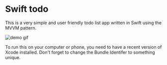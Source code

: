 #  Swift todo

This is a very simple and user friendly todo list app written in Swift using the MVVM pattern.

 ![demo gif](./assets/swift-todo.gif)
 
 To run this on your computer or phone, you need to have a recent version of Xcode installed. Don't forget to change the Bundle Identifer to something unique.  
